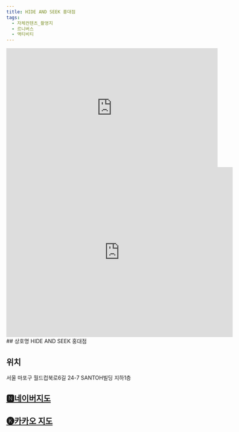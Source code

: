 ```yaml
---
title: HIDE AND SEEK 홍대점
tags:
  - 자체컨텐츠_촬영지
  - 르니버스
  - 액티비티
---
```

<iframe width="560" height="315" src="https://www.youtube.com/embed/Wwy2MsHPnVg?si=MZJ1wlOIoR55_uAq" title="YouTube video player" frameborder="0" allow="accelerometer; autoplay; clipboard-write; encrypted-media; gyroscope; picture-in-picture; web-share" referrerpolicy="strict-origin-when-cross-origin" allowfullscreen></iframe>

<iframe src="https://www.google.com/maps/embed?pb=!1m18!1m12!1m3!1d3162.8690633368633!2d126.91766811185558!3d37.55814857192415!2m3!1f0!2f0!3f0!3m2!1i1024!2i768!4f13.1!3m3!1m2!1s0x357c99d3f12ce42f%3A0xba4efdb1fd0eea28!2sHide%20and%20Seek%20Hongdae!5e0!3m2!1sko!2skr!4v1741419053147!5m2!1sko!2skr" width="600" height="450" style="border:0;" allowfullscreen="" loading="lazy" referrerpolicy="no-referrer-when-downgrade"></iframe>
## 상호명
HIDE AND SEEK 홍대점

## 위치
서울 마포구 월드컵북로6길 24-7 SANTOH빌딩 지하1층


## [🅽네이버지도](https://naver.me/xOxH6Q3j)

## [🅚카카오 지도](https://place.map.kakao.com/554838835)